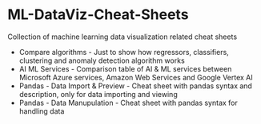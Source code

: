 # ML-DataViz-Cheat-Sheets
Collection of machine learning data visualization related cheat sheets

- Compare algorithms - Just to show how regressors, classifiers, clustering and anomaly detection algorithm works
- AI ML Services - Comparison table of AI & ML services between Microsoft Azure services, Amazon Web Services and Google Vertex AI
- Pandas - Data Import & Preview - Cheat sheet with pandas syntax and description, only for data importing and viewing
- Pandas - Data Manupulation - Cheat sheet with pandas syntax for handling data
